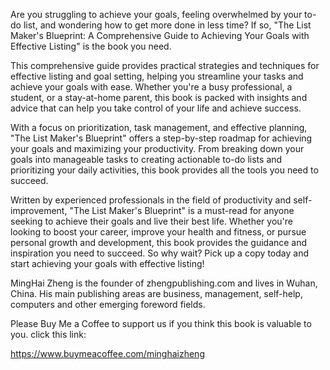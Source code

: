 
Are you struggling to achieve your goals, feeling overwhelmed by your to-do list, and wondering how to get more done in less time? If so, "The List Maker's Blueprint: A Comprehensive Guide to Achieving Your Goals with Effective Listing" is the book you need.

This comprehensive guide provides practical strategies and techniques for effective listing and goal setting, helping you streamline your tasks and achieve your goals with ease. Whether you're a busy professional, a student, or a stay-at-home parent, this book is packed with insights and advice that can help you take control of your life and achieve success.

With a focus on prioritization, task management, and effective planning, "The List Maker's Blueprint" offers a step-by-step roadmap for achieving your goals and maximizing your productivity. From breaking down your goals into manageable tasks to creating actionable to-do lists and prioritizing your daily activities, this book provides all the tools you need to succeed.

Written by experienced professionals in the field of productivity and self-improvement, "The List Maker's Blueprint" is a must-read for anyone seeking to achieve their goals and live their best life. Whether you're looking to boost your career, improve your health and fitness, or pursue personal growth and development, this book provides the guidance and inspiration you need to succeed. So why wait? Pick up a copy today and start achieving your goals with effective listing!

MingHai Zheng is the founder of zhengpublishing.com and lives in Wuhan, China. His main publishing areas are business, management, self-help, computers and other emerging foreword fields.

Please Buy Me a Coffee to support us if you think this book is valuable to you. click this link:

https://www.buymeacoffee.com/minghaizheng

